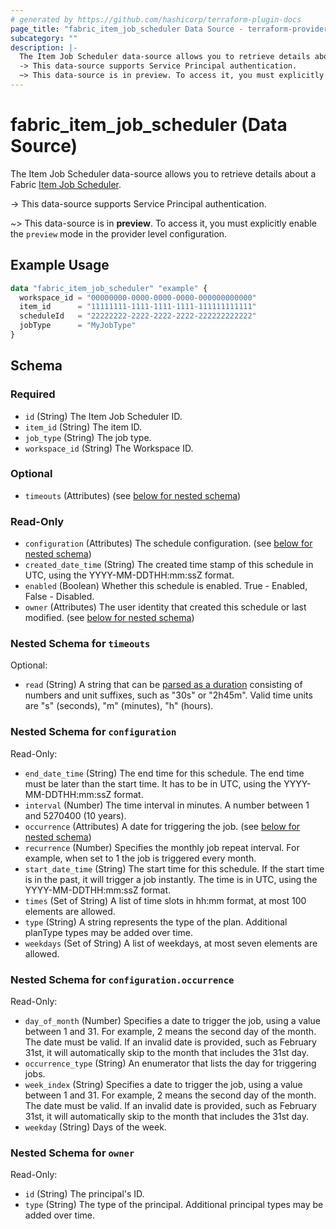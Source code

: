 ```yaml
---
# generated by https://github.com/hashicorp/terraform-plugin-docs
page_title: "fabric_item_job_scheduler Data Source - terraform-provider-fabric"
subcategory: ""
description: |-
  The Item Job Scheduler data-source allows you to retrieve details about a Fabric Item Job Scheduler https://learn.microsoft.com/rest/api/fabric/articles/.
  -> This data-source supports Service Principal authentication.
  ~> This data-source is in preview. To access it, you must explicitly enable the preview mode in the provider level configuration.
---
```


# fabric_item_job_scheduler (Data Source)

The Item Job Scheduler data-source allows you to retrieve details about a Fabric [Item Job Scheduler](https://learn.microsoft.com/rest/api/fabric/articles/).

-> This data-source supports Service Principal authentication.

~> This data-source is in **preview**. To access it, you must explicitly enable the `preview` mode in the provider level configuration.

## Example Usage

```terraform
data "fabric_item_job_scheduler" "example" {
  workspace_id = "00000000-0000-0000-0000-000000000000"
  item_id      = "11111111-1111-1111-1111-111111111111"
  scheduleId   = "22222222-2222-2222-2222-222222222222"
  jobType      = "MyJobType"
}
```

<!-- schema generated by tfplugindocs -->
## Schema

### Required

- `id` (String) The Item Job Scheduler ID.
- `item_id` (String) The item ID.
- `job_type` (String) The job type.
- `workspace_id` (String) The Workspace ID.

### Optional

- `timeouts` (Attributes) (see [below for nested schema](#nestedatt--timeouts))

### Read-Only

- `configuration` (Attributes) The schedule configuration. (see [below for nested schema](#nestedatt--configuration))
- `created_date_time` (String) The created time stamp of this schedule in UTC, using the YYYY-MM-DDTHH:mm:ssZ format.
- `enabled` (Boolean) Whether this schedule is enabled. True - Enabled, False - Disabled.
- `owner` (Attributes) The user identity that created this schedule or last modified. (see [below for nested schema](#nestedatt--owner))

<a id="nestedatt--timeouts"></a>

### Nested Schema for `timeouts`

Optional:

- `read` (String) A string that can be [parsed as a duration](https://pkg.go.dev/time#ParseDuration) consisting of numbers and unit suffixes, such as "30s" or "2h45m". Valid time units are "s" (seconds), "m" (minutes), "h" (hours).

<a id="nestedatt--configuration"></a>

### Nested Schema for `configuration`

Read-Only:

- `end_date_time` (String) The end time for this schedule. The end time must be later than the start time. It has to be in UTC, using the YYYY-MM-DDTHH:mm:ssZ format.
- `interval` (Number) The time interval in minutes. A number between 1 and 5270400 (10 years).
- `occurrence` (Attributes) A date for triggering the job. (see [below for nested schema](#nestedatt--configuration--occurrence))
- `recurrence` (Number) Specifies the monthly job repeat interval. For example, when set to 1 the job is triggered every month.
- `start_date_time` (String) The start time for this schedule. If the start time is in the past, it will trigger a job instantly. The time is in UTC, using the YYYY-MM-DDTHH:mm:ssZ format.
- `times` (Set of String) A list of time slots in hh:mm format, at most 100 elements are allowed.
- `type` (String) A string represents the type of the plan. Additional planType types may be added over time.
- `weekdays` (Set of String) A list of weekdays, at most seven elements are allowed.

<a id="nestedatt--configuration--occurrence"></a>

### Nested Schema for `configuration.occurrence`

Read-Only:

- `day_of_month` (Number) Specifies a date to trigger the job, using a value between 1 and 31. For example, 2 means the second day of the month. The date must be valid. If an invalid date is provided, such as February 31st, it will automatically skip to the month that includes the 31st day.
- `occurrence_type` (String) An enumerator that lists the day for triggering jobs.
- `week_index` (String) Specifies a date to trigger the job, using a value between 1 and 31. For example, 2 means the second day of the month. The date must be valid. If an invalid date is provided, such as February 31st, it will automatically skip to the month that includes the 31st day.
- `weekday` (String) Days of the week.

<a id="nestedatt--owner"></a>

### Nested Schema for `owner`

Read-Only:

- `id` (String) The principal's ID.
- `type` (String) The type of the principal. Additional principal types may be added over time.
